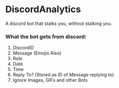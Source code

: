 # DiscordAnalytics
A discord bot that stalks you, without stalking you.
### What the bot gets from discord:
1. DiscordID
2. Message (Emojis Also)
3. Role
4. Date
5. Time
6. Reply To? (Stored as ID of Message replying to)
7. Ignore Images, GIFs and other Bots
